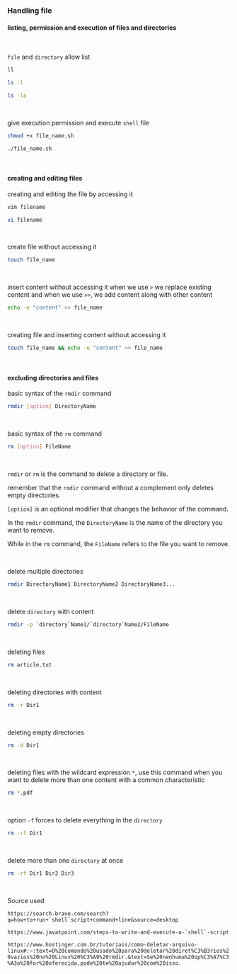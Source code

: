 ### Handling file

#### listing, permission and execution of files and directories

&nbsp;

`file` and `directory` allow list

```BASH
ll
```

```BASH
ls -l
```

```BASH
ls -la
```

&nbsp;

give execution permission and execute `shell` file

```BASH
chmod +x file_name.sh
```

```BASH
./file_name.sh
```

&nbsp;
&nbsp;

#### creating and editing files

creating and editing the file by accessing it

```BASH
vim filename
```

```BASH
vi filename
```

&nbsp;

create file without accessing it

```BASH
touch file_name
```

&nbsp;

insert content without accessing it
when we use `>` we replace existing content and when we use `>>`, we add content along with other content

```BASH
echo -e "content" >> file_name
```

&nbsp;

creating file and inserting content without accessing it

```BASH
touch file_name && echo -e "content" >> file_name
```

&nbsp;
&nbsp;


#### excluding directories and files

basic syntax of the `rmdir` command

```BASH
rmdir [option] DirectoryName
```

&nbsp;

basic syntax of the `rm` command

```BASH
rm [option] FileName
```

&nbsp;

`rmdir` or `rm` is the command to delete a directory or file.

remember that the `rmdir` command without a complement only deletes empty directories.

`[option]` is an optional modifier that changes the behavior of the command.

In the `rmdir` command, the `DirectoryName` is the name of the directory you want to remove.

While in the `rm` command, the `FileName` refers to the file you want to remove.

&nbsp;

delete multiple directories

```BASH
rmdir DirectoryName1 DirectoryName2 DirectoryName3...
```

&nbsp;

delete `directory` with content

```BASH
rmdir -p `directory`Name1/`directory`Name2/FileName
```

&nbsp;

deleting files

```BASH
rm article.txt
```

&nbsp;

deleting directories with content

```BASH
rm -r Dir1
```

&nbsp;

deleting empty directories

```BASH
rm -d Dir1
```

&nbsp;

deleting files with the wildcard expression `*`, use this command when you want to delete more than one content with a common characteristic

```BASH
rm *.pdf
```

&nbsp;

option `-f` forces to delete everything in the `directory`

```BASH
rm -rf Dir1
```

&nbsp;

delete more than one `directory` at once

```BASH
rm -rf Dir1 Dir2 Dir3
```

&nbsp;
&nbsp;

Source used

```https://search.brave.com/search?q=how+to+run+`shell`script+command+line&source=desktop```

```https://www.javatpoint.com/steps-to-write-and-execute-a-`shell`-script```

```https://www.hostinger.com.br/tutoriais/como-deletar-arquivo-linux#:~:text=O%20comando%20usado%20para%20deletar%20diret%C3%B3rios%20vazios%20no%20Linux%20%C3%A9%20rmdir.&text=Se%20nenhuma%20op%C3%A7%C3%A3o%20for%20oferecida,pode%20te%20ajudar%20com%20isso.```